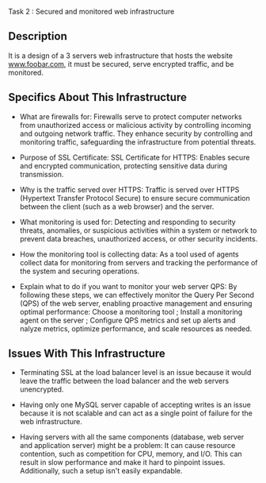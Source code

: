 Task 2 : Secured and monitored web infrastructure


## Description ##

It is a design of a 3 servers web infrastructure that hosts the website www.foobar.com, it must be secured, serve encrypted traffic, and be monitored.

## Specifics About This Infrastructure ##

* What are firewalls for:
Firewalls serve to protect computer networks from unauthorized access or malicious activity by controlling incoming and outgoing network traffic. They enhance security by controlling and monitoring traffic, safeguarding the infrastructure from potential threats.

* Purpose of SSL Certificate:
SSL Certificate for HTTPS: Enables secure and encrypted communication, protecting sensitive data during transmission.

* Why is the traffic served over HTTPS:
Traffic is served over HTTPS (Hypertext Transfer Protocol Secure) to ensure secure communication between the client (such as a web browser) and the server. 

* What monitoring is used for:
Detecting and responding to security threats, anomalies, or suspicious activities within a system or network to prevent data breaches, unauthorized access, or other security incidents.

* How the monitoring tool is collecting data:
As a tool used of agents collect data for monitoring from servers and tracking the performance of the system and securing operations.

* Explain what to do if you want to monitor your web server QPS:
By following these steps, we can effectively monitor the Query Per Second (QPS) of the web server, enabling proactive management and ensuring optimal performance:
Choose a monitoring tool ; Install a monitoring agent on the server ; Configure QPS metrics and set up alerts and nalyze metrics, optimize performance, and scale resources as needed.

## Issues With This Infrastructure ##

* Terminating SSL at the load balancer level is an issue because it would leave the traffic between the load balancer and the web servers unencrypted.

* Having only one MySQL server capable of accepting writes is an issue because it is not scalable and can act as a single point of failure for the web infrastructure.

* Having servers with all the same components (database, web server and application server) might be a problem:
It can cause resource contention, such as competition for CPU, memory, and I/O. This can result in slow performance and make it hard to pinpoint issues. Additionally, such a setup isn't easily expandable.
